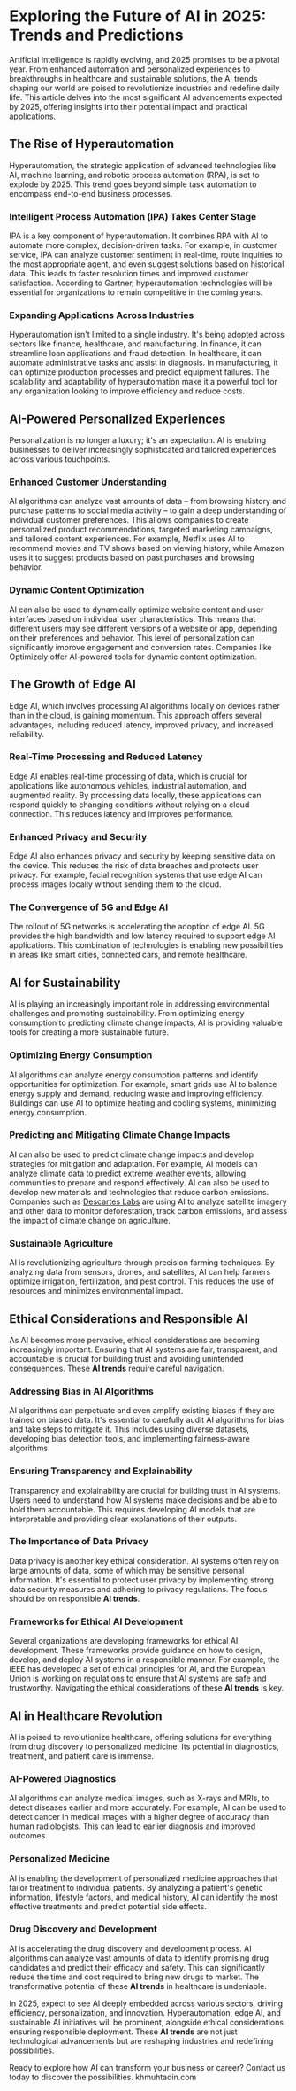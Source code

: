 # Exploring the Future of AI in 2025: Trends and Predictions

Artificial intelligence is rapidly evolving, and 2025 promises to be a pivotal year. From enhanced automation and personalized experiences to breakthroughs in healthcare and sustainable solutions, the AI trends shaping our world are poised to revolutionize industries and redefine daily life. This article delves into the most significant AI advancements expected by 2025, offering insights into their potential impact and practical applications.

## The Rise of Hyperautomation

Hyperautomation, the strategic application of advanced technologies like AI, machine learning, and robotic process automation (RPA), is set to explode by 2025. This trend goes beyond simple task automation to encompass end-to-end business processes.

### Intelligent Process Automation (IPA) Takes Center Stage

IPA is a key component of hyperautomation. It combines RPA with AI to automate more complex, decision-driven tasks. For example, in customer service, IPA can analyze customer sentiment in real-time, route inquiries to the most appropriate agent, and even suggest solutions based on historical data. This leads to faster resolution times and improved customer satisfaction. According to Gartner, hyperautomation technologies will be essential for organizations to remain competitive in the coming years.

### Expanding Applications Across Industries

Hyperautomation isn't limited to a single industry. It's being adopted across sectors like finance, healthcare, and manufacturing. In finance, it can streamline loan applications and fraud detection. In healthcare, it can automate administrative tasks and assist in diagnosis. In manufacturing, it can optimize production processes and predict equipment failures. The scalability and adaptability of hyperautomation make it a powerful tool for any organization looking to improve efficiency and reduce costs.

## AI-Powered Personalized Experiences

Personalization is no longer a luxury; it's an expectation. AI is enabling businesses to deliver increasingly sophisticated and tailored experiences across various touchpoints.

### Enhanced Customer Understanding

AI algorithms can analyze vast amounts of data – from browsing history and purchase patterns to social media activity – to gain a deep understanding of individual customer preferences. This allows companies to create personalized product recommendations, targeted marketing campaigns, and tailored content experiences. For example, Netflix uses AI to recommend movies and TV shows based on viewing history, while Amazon uses it to suggest products based on past purchases and browsing behavior.

### Dynamic Content Optimization

AI can also be used to dynamically optimize website content and user interfaces based on individual user characteristics. This means that different users may see different versions of a website or app, depending on their preferences and behavior. This level of personalization can significantly improve engagement and conversion rates. Companies like Optimizely offer AI-powered tools for dynamic content optimization.

## The Growth of Edge AI

Edge AI, which involves processing AI algorithms locally on devices rather than in the cloud, is gaining momentum. This approach offers several advantages, including reduced latency, improved privacy, and increased reliability.

### Real-Time Processing and Reduced Latency

Edge AI enables real-time processing of data, which is crucial for applications like autonomous vehicles, industrial automation, and augmented reality. By processing data locally, these applications can respond quickly to changing conditions without relying on a cloud connection. This reduces latency and improves performance.

### Enhanced Privacy and Security

Edge AI also enhances privacy and security by keeping sensitive data on the device. This reduces the risk of data breaches and protects user privacy. For example, facial recognition systems that use edge AI can process images locally without sending them to the cloud.

### The Convergence of 5G and Edge AI

The rollout of 5G networks is accelerating the adoption of edge AI. 5G provides the high bandwidth and low latency required to support edge AI applications. This combination of technologies is enabling new possibilities in areas like smart cities, connected cars, and remote healthcare.

## AI for Sustainability

AI is playing an increasingly important role in addressing environmental challenges and promoting sustainability. From optimizing energy consumption to predicting climate change impacts, AI is providing valuable tools for creating a more sustainable future.

### Optimizing Energy Consumption

AI algorithms can analyze energy consumption patterns and identify opportunities for optimization. For example, smart grids use AI to balance energy supply and demand, reducing waste and improving efficiency. Buildings can use AI to optimize heating and cooling systems, minimizing energy consumption.

### Predicting and Mitigating Climate Change Impacts

AI can also be used to predict climate change impacts and develop strategies for mitigation and adaptation. For example, AI models can analyze climate data to predict extreme weather events, allowing communities to prepare and respond effectively. AI can also be used to develop new materials and technologies that reduce carbon emissions. Companies such as [Descartes Labs](https://descarteslabs.com/) are using AI to analyze satellite imagery and other data to monitor deforestation, track carbon emissions, and assess the impact of climate change on agriculture.

### Sustainable Agriculture

AI is revolutionizing agriculture through precision farming techniques. By analyzing data from sensors, drones, and satellites, AI can help farmers optimize irrigation, fertilization, and pest control. This reduces the use of resources and minimizes environmental impact.

## Ethical Considerations and Responsible AI

As AI becomes more pervasive, ethical considerations are becoming increasingly important. Ensuring that AI systems are fair, transparent, and accountable is crucial for building trust and avoiding unintended consequences. These **AI trends** require careful navigation.

### Addressing Bias in AI Algorithms

AI algorithms can perpetuate and even amplify existing biases if they are trained on biased data. It's essential to carefully audit AI algorithms for bias and take steps to mitigate it. This includes using diverse datasets, developing bias detection tools, and implementing fairness-aware algorithms.

### Ensuring Transparency and Explainability

Transparency and explainability are crucial for building trust in AI systems. Users need to understand how AI systems make decisions and be able to hold them accountable. This requires developing AI models that are interpretable and providing clear explanations of their outputs.

### The Importance of Data Privacy

Data privacy is another key ethical consideration. AI systems often rely on large amounts of data, some of which may be sensitive personal information. It's essential to protect user privacy by implementing strong data security measures and adhering to privacy regulations. The focus should be on responsible **AI trends**.

### Frameworks for Ethical AI Development

Several organizations are developing frameworks for ethical AI development. These frameworks provide guidance on how to design, develop, and deploy AI systems in a responsible manner. For example, the IEEE has developed a set of ethical principles for AI, and the European Union is working on regulations to ensure that AI systems are safe and trustworthy. Navigating the ethical considerations of these **AI trends** is key.

## AI in Healthcare Revolution

AI is poised to revolutionize healthcare, offering solutions for everything from drug discovery to personalized medicine. Its potential in diagnostics, treatment, and patient care is immense.

### AI-Powered Diagnostics

AI algorithms can analyze medical images, such as X-rays and MRIs, to detect diseases earlier and more accurately. For example, AI can be used to detect cancer in medical images with a higher degree of accuracy than human radiologists. This can lead to earlier diagnosis and improved outcomes.

### Personalized Medicine

AI is enabling the development of personalized medicine approaches that tailor treatment to individual patients. By analyzing a patient's genetic information, lifestyle factors, and medical history, AI can identify the most effective treatments and predict potential side effects.

### Drug Discovery and Development

AI is accelerating the drug discovery and development process. AI algorithms can analyze vast amounts of data to identify promising drug candidates and predict their efficacy and safety. This can significantly reduce the time and cost required to bring new drugs to market. The transformative potential of these **AI trends** in healthcare is undeniable.

In 2025, expect to see AI deeply embedded across various sectors, driving efficiency, personalization, and innovation. Hyperautomation, edge AI, and sustainable AI initiatives will be prominent, alongside ethical considerations ensuring responsible deployment. These **AI trends** are not just technological advancements but are reshaping industries and redefining possibilities.

Ready to explore how AI can transform your business or career? Contact us today to discover the possibilities.
khmuhtadin.com